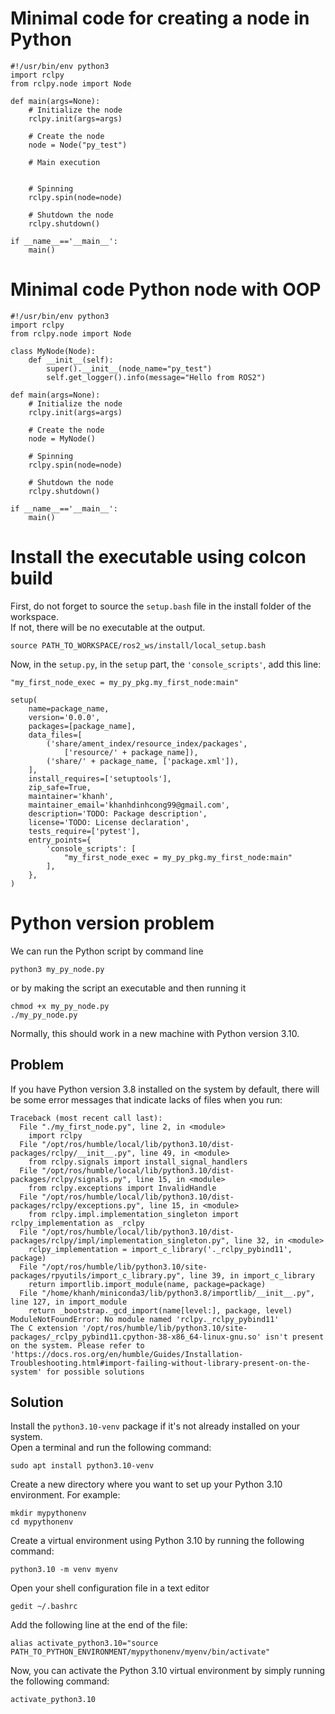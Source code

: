# Minimal code for creating a node in Python
```
#!/usr/bin/env python3
import rclpy
from rclpy.node import Node

def main(args=None):
    # Initialize the node
    rclpy.init(args=args)

    # Create the node
    node = Node("py_test")

    # Main execution


    # Spinning 
    rclpy.spin(node=node)

    # Shutdown the node
    rclpy.shutdown()

if __name__=='__main__':
    main()    
```

# Minimal code Python node with OOP
```
#!/usr/bin/env python3
import rclpy
from rclpy.node import Node

class MyNode(Node):
    def __init__(self):
        super().__init__(node_name="py_test")
        self.get_logger().info(message="Hello from ROS2")

def main(args=None):
    # Initialize the node
    rclpy.init(args=args)

    # Create the node
    node = MyNode()

    # Spinning 
    rclpy.spin(node=node)

    # Shutdown the node
    rclpy.shutdown()

if __name__=='__main__':
    main()
```

# Install the executable using colcon build
First, do not forget to source the `setup.bash` file in the install folder of the workspace.  
If not, there will be no executable at the output.
```
source PATH_TO_WORKSPACE/ros2_ws/install/local_setup.bash
``` 
Now, in the `setup.py`, in the `setup` part, the `'console_scripts'`, add this line:
```
"my_first_node_exec = my_py_pkg.my_first_node:main"
```

```
setup(
    name=package_name,
    version='0.0.0',
    packages=[package_name],
    data_files=[
        ('share/ament_index/resource_index/packages',
            ['resource/' + package_name]),
        ('share/' + package_name, ['package.xml']),
    ],
    install_requires=['setuptools'],
    zip_safe=True,
    maintainer='khanh',
    maintainer_email='khanhdinhcong99@gmail.com',
    description='TODO: Package description',
    license='TODO: License declaration',
    tests_require=['pytest'],
    entry_points={
        'console_scripts': [
            "my_first_node_exec = my_py_pkg.my_first_node:main"
        ],
    },
)
```
# Python version problem
We can run the Python script by command line
```
python3 my_py_node.py
```
or by making the script an executable and then running it
```
chmod +x my_py_node.py
./my_py_node.py
```

Normally, this should work in a new machine with Python version 3.10.
## Problem
If you have Python version 3.8 installed on the system by default, there will be some error messages that indicate lacks of files when you run:

```
Traceback (most recent call last):
  File "./my_first_node.py", line 2, in <module>
    import rclpy
  File "/opt/ros/humble/local/lib/python3.10/dist-packages/rclpy/__init__.py", line 49, in <module>
    from rclpy.signals import install_signal_handlers
  File "/opt/ros/humble/local/lib/python3.10/dist-packages/rclpy/signals.py", line 15, in <module>
    from rclpy.exceptions import InvalidHandle
  File "/opt/ros/humble/local/lib/python3.10/dist-packages/rclpy/exceptions.py", line 15, in <module>
    from rclpy.impl.implementation_singleton import rclpy_implementation as _rclpy
  File "/opt/ros/humble/local/lib/python3.10/dist-packages/rclpy/impl/implementation_singleton.py", line 32, in <module>
    rclpy_implementation = import_c_library('._rclpy_pybind11', package)
  File "/opt/ros/humble/lib/python3.10/site-packages/rpyutils/import_c_library.py", line 39, in import_c_library
    return importlib.import_module(name, package=package)
  File "/home/khanh/miniconda3/lib/python3.8/importlib/__init__.py", line 127, in import_module
    return _bootstrap._gcd_import(name[level:], package, level)
ModuleNotFoundError: No module named 'rclpy._rclpy_pybind11'
The C extension '/opt/ros/humble/lib/python3.10/site-packages/_rclpy_pybind11.cpython-38-x86_64-linux-gnu.so' isn't present on the system. Please refer to 'https://docs.ros.org/en/humble/Guides/Installation-Troubleshooting.html#import-failing-without-library-present-on-the-system' for possible solutions
```

## Solution
Install the `python3.10-venv` package if it's not already installed on your system.  
Open a terminal and run the following command:

```
sudo apt install python3.10-venv
```
Create a new directory where you want to set up your Python 3.10 environment. For example:
```
mkdir mypythonenv
cd mypythonenv
```
Create a virtual environment using Python 3.10 by running the following command:
```
python3.10 -m venv myenv
```
Open your shell configuration file in a text editor
```
gedit ~/.bashrc
```

Add the following line at the end of the file:
```
alias activate_python3.10="source PATH_TO_PYTHON_ENVIRONMENT/mypythonenv/myenv/bin/activate"
```

Now, you can activate the Python 3.10 virtual environment by simply running the following command:
```
activate_python3.10
```